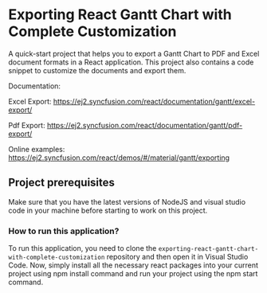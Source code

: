 # Exporting React Gantt Chart with Complete Customization

A quick-start project that helps you to export a Gantt Chart to PDF and Excel document formats in a React application. This project also contains a code snippet to customize the documents and export them.

Documentation: 

Excel Export: https://ej2.syncfusion.com/react/documentation/gantt/excel-export/

Pdf Export: https://ej2.syncfusion.com/react/documentation/gantt/pdf-export/

Online examples: https://ej2.syncfusion.com/react/demos/#/material/gantt/exporting

## Project prerequisites

Make sure that you have the latest versions of NodeJS and visual studio code in your machine before starting to work on this project.

### How to run this application?

To run this application, you need to clone the `exporting-react-gantt-chart-with-complete-customization` repository and then open it in Visual Studio Code. Now, simply install all the necessary react packages into your current project using npm install command and run your project using the npm start command.